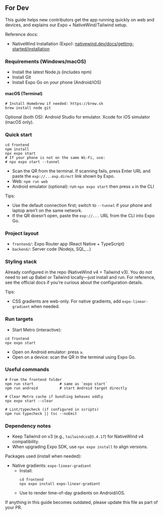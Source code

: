 ## For Dev

This guide helps new contributors get the app running quickly on web and devices, and explains our Expo + NativeWind/Tailwind setup.

Reference docs:
- NativeWind Installation (Expo): [nativewind.dev/docs/getting-started/installation](https://www.nativewind.dev/docs/getting-started/installation)

### Requirements (Windows/macOS)
- Install the latest Node.js (includes npm)
- Install Git
- Install Expo Go on your phone (Android/iOS)

#### macOS (Terminal)
```
# Install Homebrew if needed: https://brew.sh
brew install node git
```

Optional (both OS): Android Studio for emulator. Xcode for iOS simulator (macOS only).

### Quick start
```
cd frontend
npm install
npx expo start
# If your phone is not on the same Wi‑Fi, use:
# npx expo start --tunnel
```

- Scan the QR from the terminal. If scanning fails, press Enter URL and paste the `exp://...exp.direct` link shown by Expo.
- Web: `npm run web`
- Android emulator (optional): run `npx expo start` then press `a` in the CLI

Tips:
- Use the default connection first; switch to `--tunnel` if your phone and laptop aren’t on the same network.
- If the QR doesn’t open, paste the `exp://...` URL from the CLI into Expo Go.

### Project layout
- `frontend/`: Expo Router app (React Native + TypeScript)
- `backend/`: Server code (Nodejs, SQL,...)
### Styling stack
Already configured in the repo (NativeWind v4 + Tailwind v3). You do not need to set up Babel or Tailwind locally—just install and run. For reference, see the official docs if you’re curious about the configuration details.

Tips:
- CSS gradients are web-only. For native gradients, add `expo-linear-gradient` when needed.

### Run targets
- Start Metro (interactive):
```
cd frontend
npx expo start
```
- Open on Android emulator: press `a`.
- Open on a device: scan the QR in the terminal using Expo Go.

### Useful commands
```
# From the frontend folder
npm run start            # same as `expo start`
npm run android          # start Android target directly

# Clear Metro cache if bundling behaves oddly
npx expo start --clear

# Lint/typecheck (if configured in scripts)
npm run typecheck || tsc --noEmit
```

### Dependency notes
- Keep Tailwind on v3 (e.g., `tailwindcss@3.4.17`) for NativeWind v4 compatibility.
- When upgrading Expo SDK, use `npx expo install` to align versions.

Packages used (install when needed):
- Native gradients: `expo-linear-gradient`
  - Install:
    ```
    cd frontend
    npx expo install expo-linear-gradient
    ```
  - Use to render time-of-day gradients on Android/iOS.
  
If anything in this guide becomes outdated, please update this file as part of your PR.


